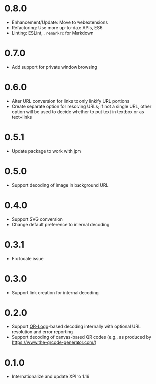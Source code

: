 # 0.8.0
- Enhancement/Update: Move to webextensions
- Refactoring: Use more up-to-date APIs, ES6
- Linting: ESLint, `.remarkrc` for Markdown

# 0.7.0
- Add support for private window browsing

# 0.6.0
- Alter URL conversion for links to only linkify URL portions
- Create separate option for resolving URLs; if not a single URL,
    other option will be used to decide whether to put text in
    textbox or as text+links

# 0.5.1
- Update package to work with jpm

# 0.5.0
- Support decoding of image in background URL

# 0.4.0
- Support SVG conversion
- Change default preference to internal decoding

# 0.3.1
- Fix locale issue

# 0.3.0
- Support link creation for internal decoding

# 0.2.0
- Support [QR-Logo](https://github.com/kaarposoft/qrlogo)-based
    decoding internally with optional URL resolution and error reporting
- Support decoding of canvas-based QR codes (e.g., as produced by
    <https://www.the-qrcode-generator.com/>)

# 0.1.0
- Internationalize and update XPI to 1.16
